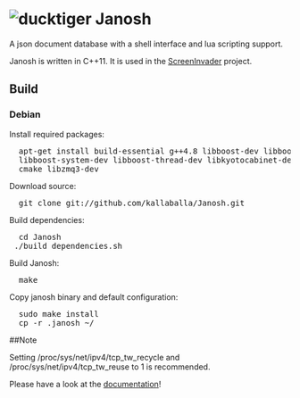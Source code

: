 ![ducktiger](http://asset-2.soup.io/asset/11244/5869_2544_500.png)
Janosh
======

A json document database with a shell interface and lua scripting support.

Janosh is written in C++11. It is used in the [ScreenInvader](https://github.com/Metalab/ScreenInvader) project.

## Build

### Debian

Install required packages:
<pre>
  apt-get install build-essential g++4.8 libboost-dev libboost-filesystem-dev \
  libboost-system-dev libboost-thread-dev libkyotocabinet-dev libluajit-5.1-dev \
  cmake libzmq3-dev
</pre>

Download source:
<pre>
  git clone git://github.com/kallaballa/Janosh.git
</pre>

Build dependencies:
<pre>
  cd Janosh
 ./build_dependencies.sh
</pre>

Build Janosh:
<pre>
  make
</pre>

Copy janosh binary and default configuration:
<pre>
  sudo make install
  cp -r .janosh ~/
</pre>

##Note

Setting /proc/sys/net/ipv4/tcp_tw_recycle and /proc/sys/net/ipv4/tcp_tw_reuse to 1 is recommended.


Please have a look at the [documentation](https://github.com/kallaballa/Janosh/wiki/Home)!
